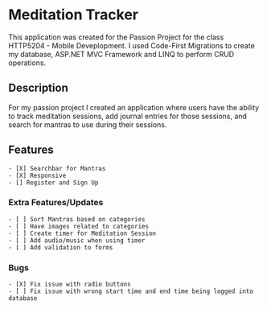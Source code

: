 # Meditation Tracker
This application was created for the Passion Project for the class HTTP5204 - Mobile Deveplopment. 
I used Code-First Migrations to create my database, ASP.NET MVC Framework and LINQ to perform 
CRUD operations.

## Description
For my passion project I created an application where users have the ability to track meditation sessions, 
add journal entries for those sessions, and search for mantras to use during their sessions.

## Features
	- [X] Searchbar for Mantras 
	- [X] Responsive
	- [] Register and Sign Up

### Extra Features/Updates
	- [ ] Sort Mantras based on categories
	- [ ] Have images related to categories
	- [ ] Create timer for Meditation Session
	- [ ] Add audio/music when using timer
	- [ ] Add validation to forms

### Bugs
	- [X] Fix issue with radio buttons
	- [ ] Fix issue with wrong start time and end time being logged into database